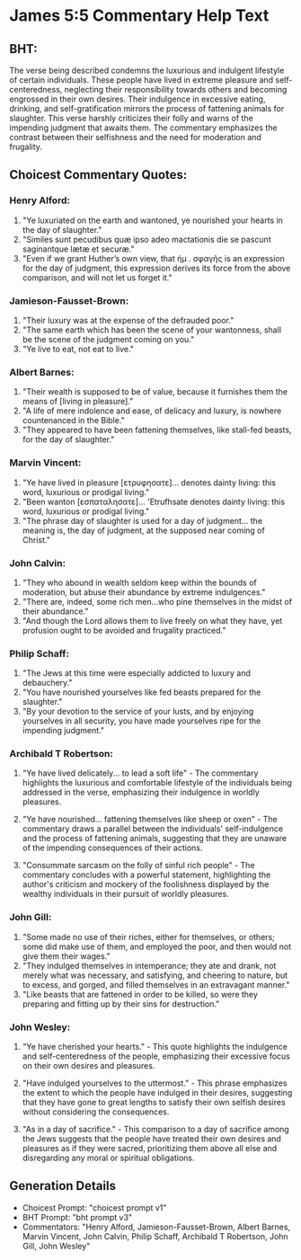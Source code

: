 # James 5:5 Commentary Help Text

## BHT:
The verse being described condemns the luxurious and indulgent lifestyle of certain individuals. These people have lived in extreme pleasure and self-centeredness, neglecting their responsibility towards others and becoming engrossed in their own desires. Their indulgence in excessive eating, drinking, and self-gratification mirrors the process of fattening animals for slaughter. This verse harshly criticizes their folly and warns of the impending judgment that awaits them. The commentary emphasizes the contrast between their selfishness and the need for moderation and frugality.

## Choicest Commentary Quotes:
### Henry Alford:
1. "Ye luxuriated on the earth and wantoned, ye nourished your hearts in the day of slaughter." 
2. "Similes sunt pecudibus quæ ipso adeo mactationis die se pascunt saginantque lætæ et securæ." 
3. "Even if we grant Huther’s own view, that ἡμ . σφαγῆς is an expression for the day of judgment, this expression derives its force from the above comparison, and will not let us forget it."

### Jamieson-Fausset-Brown:
1. "Their luxury was at the expense of the defrauded poor."
2. "The same earth which has been the scene of your wantonness, shall be the scene of the judgment coming on you."
3. "Ye live to eat, not eat to live."

### Albert Barnes:
1. "Their wealth is supposed to be of value, because it furnishes them the means of [living in pleasure]."
2. "A life of mere indolence and ease, of delicacy and luxury, is nowhere countenanced in the Bible."
3. "They appeared to have been fattening themselves, like stall-fed beasts, for the day of slaughter."

### Marvin Vincent:
1. "Ye have lived in pleasure [ετρυφησατε]... denotes dainty living: this word, luxurious or prodigal living." 
2. "Been wanton [εσπαταλησατε]... 'Etrufhsate denotes dainty living: this word, luxurious or prodigal living."
3. "The phrase day of slaughter is used for a day of judgment... the meaning is, the day of judgment, at the supposed near coming of Christ."

### John Calvin:
1. "They who abound in wealth seldom keep within the bounds of moderation, but abuse their abundance by extreme indulgences."
2. "There are, indeed, some rich men...who pine themselves in the midst of their abundance."
3. "And though the Lord allows them to live freely on what they have, yet profusion ought to be avoided and frugality practiced."

### Philip Schaff:
1. "The Jews at this time were especially addicted to luxury and debauchery."
2. "You have nourished yourselves like fed beasts prepared for the slaughter."
3. "By your devotion to the service of your lusts, and by enjoying yourselves in all security, you have made yourselves ripe for the impending judgment."

### Archibald T Robertson:
1. "Ye have lived delicately... to lead a soft life" - The commentary highlights the luxurious and comfortable lifestyle of the individuals being addressed in the verse, emphasizing their indulgence in worldly pleasures.

2. "Ye have nourished... fattening themselves like sheep or oxen" - The commentary draws a parallel between the individuals' self-indulgence and the process of fattening animals, suggesting that they are unaware of the impending consequences of their actions.

3. "Consummate sarcasm on the folly of sinful rich people" - The commentary concludes with a powerful statement, highlighting the author's criticism and mockery of the foolishness displayed by the wealthy individuals in their pursuit of worldly pleasures.

### John Gill:
1. "Some made no use of their riches, either for themselves, or others; some did make use of them, and employed the poor, and then would not give them their wages."
2. "They indulged themselves in intemperance; they ate and drank, not merely what was necessary, and satisfying, and cheering to nature, but to excess, and gorged, and filled themselves in an extravagant manner."
3. "Like beasts that are fattened in order to be killed, so were they preparing and fitting up by their sins for destruction."

### John Wesley:
1. "Ye have cherished your hearts." - This quote highlights the indulgence and self-centeredness of the people, emphasizing their excessive focus on their own desires and pleasures.

2. "Have indulged yourselves to the uttermost." - This phrase emphasizes the extent to which the people have indulged in their desires, suggesting that they have gone to great lengths to satisfy their own selfish desires without considering the consequences.

3. "As in a day of sacrifice." - This comparison to a day of sacrifice among the Jews suggests that the people have treated their own desires and pleasures as if they were sacred, prioritizing them above all else and disregarding any moral or spiritual obligations.


## Generation Details
- Choicest Prompt: "choicest prompt v1"
- BHT Prompt: "bht prompt v3"
- Commentators: "Henry Alford, Jamieson-Fausset-Brown, Albert Barnes, Marvin Vincent, John Calvin, Philip Schaff, Archibald T Robertson, John Gill, John Wesley"

